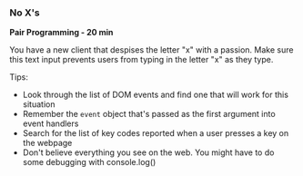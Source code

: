 ### No X's

**Pair Programming - 20 min**

You have a new client that despises the letter "x" with a passion. Make sure this text input prevents users from typing in the letter "x" as they type.

Tips:
* Look through the list of DOM events and find one that will work for this situation
* Remember the ```event``` object that's passed as the first argument into event handlers 
* Search for the list of key codes reported when a user presses a key on the webpage
* Don't believe everything you see on the web. You might have to do some debugging with console.log()
